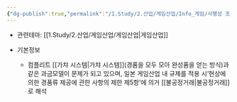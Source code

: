 ```yaml
---
{"dg-publish":true,"permalink":"/1.Study/2.산업/게임산업/Info_게임/사행성 조장 이슈/","created":"2024-11-20T21:02:27.785+09:00","updated":"2025-06-03T20:07:20.004+09:00"}
---
```


- 관련테마: [[1.Study/2.산업/게임산업/게임산업\|게임산업]]

- 기본정보
	- 컴플리트 [[가챠 시스템\|가챠 시스템]](경품을 모두 모아 완성품을 얻는 방식)과 같은 과금모델이 문제가 되고 있으며, 일본 게임산업 내 규제를 적용 시‘현상에 의한 경품류 제공에 관한 사항의 제한 제5항’에 의거 [[불공정거래\|불공정거래]]로 해석